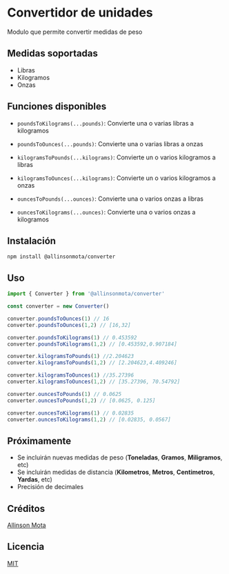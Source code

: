 # Convertidor de unidades

Modulo que permite convertir medidas de peso

## Medidas soportadas

- Libras
- Kilogramos
- Onzas

## Funciones disponibles

- ```poundsToKilograms(...pounds)```: Convierte una o varias libras a kilogramos

- ```poundsToOunces(...pounds)```: Convierte una o varias libras a onzas

- ```kilogramsToPounds(...kilograms)```: Convierte un o varios kilogramos a libras

- ```kilogramsToOunces(...kilograms)```: Convierte un o varios kilogramos a onzas

- ```ouncesToPounds(...ounces)```: Convierte una o varios onzas a libras

- ```ouncesToKilograms(...ounces)```: Convierte una o varios onzas a kilogramos

## Instalación

``` npm install @allinsonmota/converter ```

## Uso

``` javascript 
import { Converter } from '@allinsonmota/converter'

const converter = new Converter()

converter.poundsToOunces(1) // 16
converter.poundsToOunces(1,2) // [16,32]

converter.poundsToKilograms(1) // 0.453592
converter.poundsToKilograms(1,2) // [0.453592,0.907184]

converter.kilogramsToPounds(1) //2.204623
converter.kilogramsToPounds(1,2) // [2.204623,4.409246]

converter.kilogramsToOunces(1) //35.27396
converter.kilogramsToOunces(1,2) // [35.27396, 70.54792]

converter.ouncesToPounds(1) // 0.0625
converter.ouncesToPounds(1,2) // [0.0625, 0.125]

converter.ouncesToKilograms(1) // 0.02835
converter.ouncesToKilograms(1,2) // [0.02835, 0.0567]
```

## Próximamente

- Se incluirán nuevas medidas de peso (**Toneladas**, **Gramos**, **Miligramos**, etc)
- Se incluirán medidas de distancia (**Kilometros**, **Metros**, **Centimetros**, **Yardas**, etc)
- Precisión de decimales

## Créditos

[Allinson Mota](https://twitter.com/allinsonmota)

## Licencia

[MIT](https://opensource.org/licenses/MIT)
